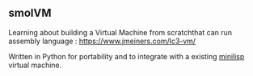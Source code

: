## smolVM 

Learning about building a Virtual Machine from scratchthat can run assembly language : https://www.jmeiners.com/lc3-vm/

Written in Python for portability and to integrate with a existing [minilisp](https://github.com/sagnikc395/smollisp) virtual machine.
